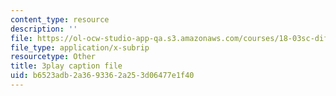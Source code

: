 ```yaml
---
content_type: resource
description: ''
file: https://ol-ocw-studio-app-qa.s3.amazonaws.com/courses/18-03sc-differential-equations-fall-2011/b6523adb2a3693362a253d06477e1f40_YQ7HEE8-OfA.srt
file_type: application/x-subrip
resourcetype: Other
title: 3play caption file
uid: b6523adb-2a36-9336-2a25-3d06477e1f40
---
```

